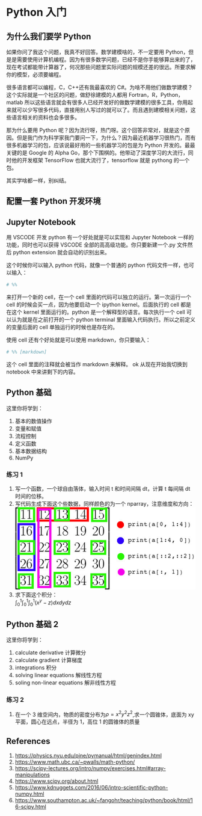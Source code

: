 # Python 入门

<!-- keywords:key1;key2; -->
<!-- description:this is a description -->
<!-- coverimage:![cover](cover.jpg) -->

## 为什么我们要学 Python

如果你问了我这个问题，我真不好回答。数学建模啥的，不一定要用 Python，但是是需要使用计算机编程。因为有很多数学问题，已经不是你手能够算出来的了，现在考试都能带计算器了，何况那些问题里实际问题的规模还差的很远。所要求解你的模型，必须要编程。

很多语言都可以编程，C，C++还有我最喜欢的 C#。为啥不用他们做数学建模？这个实际就是一个社区的问题，做舒徐建模的人都用 Fortran，R，Python，matlab 所以这些语言就会有很多人已经开发好的做数学建模的很多工具，你用起来就可以少写很多代码，直接用别人写过的就可以了。而且遇到建模相关问题，这些语言相关的资料也会多很多。

那为什么要用 Python 呢？因为流行呀，热门呀。这个回答非常对，就是这个原因。但是我门作为科学家我门要问一下，为什么？因为最近机器学习很热门，而有很多机器学习的包，应该说最好用的一些机器学习的包是为 Python 开发的。最最关键的是 Google 的 Alpha Go，那个下围棋的。他带动了深度学习的大流行，同时他的开发框架 TensorFlow 也就大流行了，tensorflow 就是 pythong 的一个包。

其实学啥都一样，别纠结。

## 配置一套 Python 开发环境

## Jupyter Notebook

用 VSCODE 开发 python 有一个好处就是可以实现和 Jupyter Notebook 一样的功能，同时也可以获得 VSCODE 全部的高高级功能。你只要新建一个.py 文件然后 python extension 就会自动的识别出来。

这个时候你可以输入 python 代码，就像一个普通的 python 代码文件一样，也可以输入：

```python
# %%
```

来打开一个新的 cell，在一个 cell 里面的代码可以独立的运行。第一次运行一个 cell 的时候会买一点，因为他要启动一个 ipython kernel。后面执行的 cell 都是在这个 kernel 里面运行的。python 是一个解释型的语言。每次执行一个 cell 可以认为就是在之前打开的一个 python terminal 里面输入代码执行。所以之前定义的变量后面的 cell 单独运行的时候也是存在的。

使用 cell 还有个好处就是可以使用 markdown，你只要输入：

```python
# %% [markdown]
```

这个 cell 里面的注释就会被当作 markdown 来解释。
ok 从现在开始我切换到 notebook 中来讲剩下的内容。

## Python 基础

这里你将学到：

1. 基本的数值操作
2. 变量和赋值
3. 流程控制
4. 定义函数
5. 基本数据结构
6. NumPy

### 练习 1

1. 写一个函数，一个球自由落体，输入时间 t 和时间间隔 dt，计算 t 每间隔 dt 时间的位移。
2. 写代码生成下面这个些数据，同样颜色的为一个 nparray，注意维度和方向：
   ![](2021-03-20-23-54-46.png)
3. 求下面这个积分：  
   $\int_0^1\int_0^1\int_0^1(x^y-z)dxdydz$

## Python 基础 2

这里你将学到：

1.  calculate derivative 计算微分
2.  calculate gradient 计算梯度
3.  integrations 积分
4.  solving linear equations 解线性方程
5.  soling non-linear equations 解非线性方程

### 练习 2

1. 在一个 3 维空间内，物质的密度分布为$\rho=x^2y^2z^2$,求一个圆锥体，底面为 xy 平面，圆心在远点，半径为 1，高位 1 的圆锥体的质量

## References

1. https://physics.nyu.edu/pine/pymanual/html/genindex.html
2. https://www.math.ubc.ca/~pwalls/math-python/
3. https://scipy-lectures.org/intro/numpy/exercises.html#array-manipulations
4. https://www.scipy.org/about.html
5. https://www.kdnuggets.com/2016/06/intro-scientific-python-numpy.html
6. https://www.southampton.ac.uk/~fangohr/teaching/python/book/html/16-scipy.html
